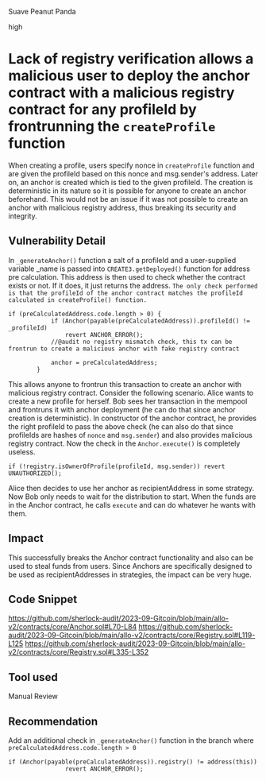 Suave Peanut Panda

high

# Lack of registry verification allows a malicious user to deploy the anchor contract with a malicious registry contract for any profileId by frontrunning the `createProfile` function
When creating a profile, users specify nonce in `createProfile` function and are given the profileId based on this nonce and msg.sender's address. Later on, an anchor is created  which is tied to the given profileId. The creation is deterministic in its nature so it is possible for anyone to create an anchor beforehand. This would not be an issue if it was not possible to create an anchor with malicious registry address, thus breaking its security and integrity.
## Vulnerability Detail
In `_generateAnchor()` function a salt of a profileId and a user-supplied variable \_name is passed into `CREATE3.getDeployed()` function for address pre calculation. This address is then used to check whether the contract exists or not. If it does, it just returns the address. `The only check performed is that the profileId of the anchor contract matches the profileId calculated in createProfile() function.`
```solidity
if (preCalculatedAddress.code.length > 0) {
            if (Anchor(payable(preCalculatedAddress)).profileId() != _profileId)
                revert ANCHOR_ERROR();
            //@audit no registry mismatch check, this tx can be frontrun to create a malicious anchor with fake registry contract

            anchor = preCalculatedAddress;
        }
```
This allows anyone to frontrun this transaction to create an anchor with malicious registry contract.
Consider the following scenario. Alice wants to create a new profile for herself. Bob sees her transaction in the mempool and frontruns it with anchor deployment (he can do that since anchor creation is deterministic). In constructor of the anchor contract, he provides the right profileId to pass the above check (he can also do that since profileIds are hashes of `nonce` and `msg.sender`) and also provides malicious registry contract. Now the check in the `Anchor.execute()` is completely useless.
```solidity
if (!registry.isOwnerOfProfile(profileId, msg.sender)) revert UNAUTHORIZED();
```
Alice then decides to use her anchor as recipientAddress in some strategy. Now Bob only needs to wait for the distribution to start. When the funds are in the Anchor contract, he calls `execute` and can do whatever he wants with them.
## Impact
This successfully breaks the Anchor contract functionality and also can be used to steal funds from users. Since Anchors are specifically designed to be used as recipientAddresses in strategies, the impact can be very huge.
## Code Snippet
https://github.com/sherlock-audit/2023-09-Gitcoin/blob/main/allo-v2/contracts/core/Anchor.sol#L70-L84
https://github.com/sherlock-audit/2023-09-Gitcoin/blob/main/allo-v2/contracts/core/Registry.sol#L119-L125
https://github.com/sherlock-audit/2023-09-Gitcoin/blob/main/allo-v2/contracts/core/Registry.sol#L335-L352
## Tool used

Manual Review

## Recommendation
Add an additional check in `_generateAnchor()` function in the branch where `preCalculatedAddress.code.length > 0`
```solidity
if (Anchor(payable(preCalculatedAddress)).registry() != address(this))
                revert ANCHOR_ERROR();
```